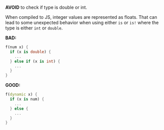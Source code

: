 
**AVOID** to check if type is double or int.

When compiled to JS, integer values are represented as floats. That can lead to
some unexpected behavior when using either `is` or `is!` where the type is
either `int` or `double`.

**BAD:**
```dart
f(num x) {
  if (x is double) {
    ...
  } else if (x is int) {
    ...
  }
}
```

**GOOD:**
```dart
f(dynamic x) {
  if (x is num) {
    ...
  } else {
    ...
  }
}
```

